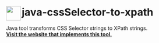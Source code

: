 # <a href="https://github.com/sam-rosenthal/" target="_blank"><img src="https://github.com/sam-rosenthal/java-cssSelector-to-xpath/blob/master/src/main/webapp/fav.png" align="left" height="40" width="40" ></a> java-cssSelector-to-xpath
Java tool transforms CSS Selector strings to XPath strings. <br>
[**Visit the website that implements this tool.**](https://css-selector-to-xpath.appspot.com)<br>

